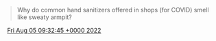 > Why do common hand sanitizers offered in shops \(for COVID\) smell like sweaty armpit?

<img src="../../media/tweet.ico" width="12" /> [Fri Aug 05 09:32:45 +0000 2022](https://twitter.com/DromerDenker/status/1555486958704627714)